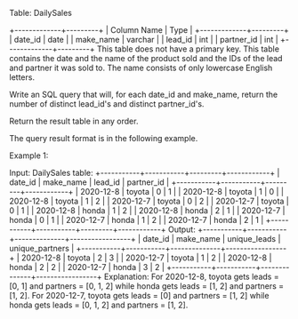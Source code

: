  Table: DailySales
 
 
 +-------------+---------+
 | Column Name | Type    |
 +-------------+---------+
 | date_id     | date    |
 | make_name   | varchar |
 | lead_id     | int     |
 | partner_id  | int     |
 +-------------+---------+
 This table does not have a primary key.
 This table contains the date and the name of the product sold and the IDs of
 the lead and partner it was sold to.
 The name consists of only lowercase English letters.
 
 
 
 
 Write an SQL query that will, for each date_id and make_name, return the
 number of distinct lead_id's and distinct partner_id's.
 
 Return the result table in any order.
 
 The query result format is in the following example.
 
 
 Example 1:
 
 
 Input: 
 DailySales table:
 +-----------+-----------+---------+------------+
 | date_id   | make_name | lead_id | partner_id |
 +-----------+-----------+---------+------------+
 | 2020-12-8 | toyota    | 0       | 1          |
 | 2020-12-8 | toyota    | 1       | 0          |
 | 2020-12-8 | toyota    | 1       | 2          |
 | 2020-12-7 | toyota    | 0       | 2          |
 | 2020-12-7 | toyota    | 0       | 1          |
 | 2020-12-8 | honda     | 1       | 2          |
 | 2020-12-8 | honda     | 2       | 1          |
 | 2020-12-7 | honda     | 0       | 1          |
 | 2020-12-7 | honda     | 1       | 2          |
 | 2020-12-7 | honda     | 2       | 1          |
 +-----------+-----------+---------+------------+
 Output: 
 +-----------+-----------+--------------+-----------------+
 | date_id   | make_name | unique_leads | unique_partners |
 +-----------+-----------+--------------+-----------------+
 | 2020-12-8 | toyota    | 2            | 3               |
 | 2020-12-7 | toyota    | 1            | 2               |
 | 2020-12-8 | honda     | 2            | 2               |
 | 2020-12-7 | honda     | 3            | 2               |
 +-----------+-----------+--------------+-----------------+
 Explanation: 
 For 2020-12-8, toyota gets leads = [0, 1] and partners = [0, 1, 2] while
 honda gets leads = [1, 2] and partners = [1, 2].
 For 2020-12-7, toyota gets leads = [0] and partners = [1, 2] while honda
 gets leads = [0, 1, 2] and partners = [1, 2].
 
 


